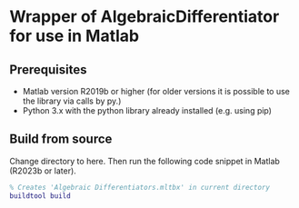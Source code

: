 # Wrapper of AlgebraicDifferentiator for use in Matlab

## Prerequisites

- Matlab version R2019b or higher (for older versions it is possible to use the library via calls by py.)
- Python 3.x with the python library already installed (e.g. using pip)


## Build from source

Change directory to here.
Then run the following code snippet in Matlab (R2023b or later).

```matlab
% Creates 'Algebraic Differentiators.mltbx' in current directory
buildtool build
```